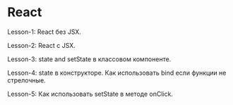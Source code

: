 # React

Lesson-1: React без JSX.

Lesson-2: React с JSX.

Lesson-3: state and setState в классовом компоненте.

Lesson-4: state в конструкторе. Как использовать bind если функции не стрелочные.

Lesson-5: Как использовать setState в методе onClick.
